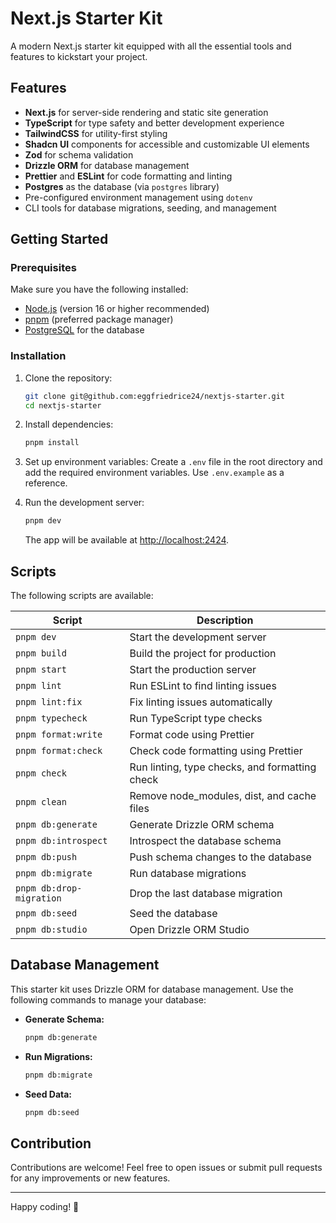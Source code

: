 # Next.js Starter Kit

A modern Next.js starter kit equipped with all the essential tools and features to kickstart your project.

## Features

- **Next.js** for server-side rendering and static site generation
- **TypeScript** for type safety and better development experience
- **TailwindCSS** for utility-first styling
- **Shadcn UI** components for accessible and customizable UI elements
- **Zod** for schema validation
- **Drizzle ORM** for database management
- **Prettier** and **ESLint** for code formatting and linting
- **Postgres** as the database (via `postgres` library)
- Pre-configured environment management using `dotenv`
- CLI tools for database migrations, seeding, and management

## Getting Started

### Prerequisites

Make sure you have the following installed:

- [Node.js](https://nodejs.org/) (version 16 or higher recommended)
- [pnpm](https://pnpm.io/) (preferred package manager)
- [PostgreSQL](https://www.postgresql.org/) for the database

### Installation

1. Clone the repository:

   ```bash
   git clone git@github.com:eggfriedrice24/nextjs-starter.git
   cd nextjs-starter
   ```

2. Install dependencies:

   ```bash
   pnpm install
   ```

3. Set up environment variables:
   Create a `.env` file in the root directory and add the required environment variables. Use `.env.example` as a reference.

4. Run the development server:

   ```bash
   pnpm dev
   ```

   The app will be available at [http://localhost:2424](http://localhost:2424).

## Scripts

The following scripts are available:

| Script                   | Description                                    |
| ------------------------ | ---------------------------------------------- |
| `pnpm dev`               | Start the development server                   |
| `pnpm build`             | Build the project for production               |
| `pnpm start`             | Start the production server                    |
| `pnpm lint`              | Run ESLint to find linting issues              |
| `pnpm lint:fix`          | Fix linting issues automatically               |
| `pnpm typecheck`         | Run TypeScript type checks                     |
| `pnpm format:write`      | Format code using Prettier                     |
| `pnpm format:check`      | Check code formatting using Prettier           |
| `pnpm check`             | Run linting, type checks, and formatting check |
| `pnpm clean`             | Remove node_modules, dist, and cache files     |
| `pnpm db:generate`       | Generate Drizzle ORM schema                    |
| `pnpm db:introspect`     | Introspect the database schema                 |
| `pnpm db:push`           | Push schema changes to the database            |
| `pnpm db:migrate`        | Run database migrations                        |
| `pnpm db:drop-migration` | Drop the last database migration               |
| `pnpm db:seed`           | Seed the database                              |
| `pnpm db:studio`         | Open Drizzle ORM Studio                        |

## Database Management

This starter kit uses Drizzle ORM for database management. Use the following commands to manage your database:

- **Generate Schema:**

  ```bash
  pnpm db:generate
  ```

- **Run Migrations:**

  ```bash
  pnpm db:migrate
  ```

- **Seed Data:**
  ```bash
  pnpm db:seed
  ```

## Contribution

Contributions are welcome! Feel free to open issues or submit pull requests for any improvements or new features.

---

Happy coding! 🚀
